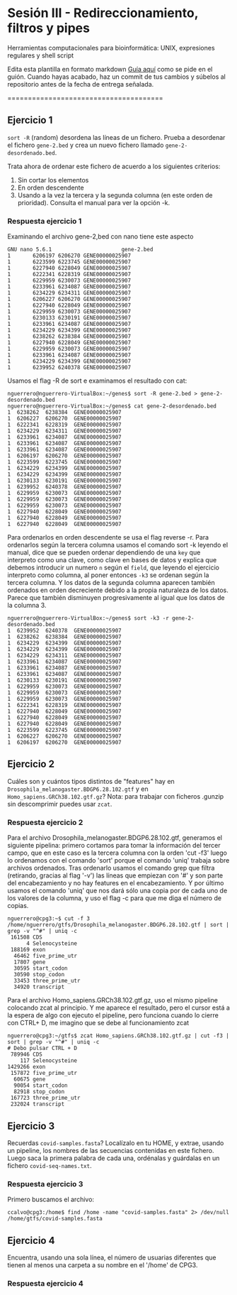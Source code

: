 # Sesión III - Redireccionamiento, filtros y pipes

Herramientas computacionales para bioinformática: UNIX, expresiones regulares y shell script

Edita esta plantilla en formato markdown [Guía aquí](https://guides.github.com/features/mastering-markdown/) como se pide en el guión. 
Cuando hayas acabado, haz un commit de tus cambios y súbelos al repositorio antes de la fecha de entrega señalada. 

======================================


## Ejercicio 1
`sort -R` (random) desordena las líneas de un fichero. Prueba a desordenar el fichero `gene-2.bed` y crea un nuevo fichero llamado `gene-2-desordenado.bed`.

Trata ahora de ordenar este fichero de acuerdo a los siguientes criterios: 
1. Sin cortar los elementos
2. En orden descendente
3. Usando a la vez la tercera y la segunda columna (en este orden de prioridad). Consulta el manual para ver la opción -k. 

### Respuesta ejercicio 1

Examinando el archivo gene-2,bed con  nano tiene este aspecto

```
GNU nano 5.6.1                      gene-2.bed                               
1       6206197 6206270 GENE00000025907
1       6223599 6223745 GENE00000025907
1       6227940 6228049 GENE00000025907
1       6222341 6228319 GENE00000025907
1       6229959 6230073 GENE00000025907
1       6233961 6234087 GENE00000025907
1       6234229 6234311 GENE00000025907
1       6206227 6206270 GENE00000025907
1       6227940 6228049 GENE00000025907
1       6229959 6230073 GENE00000025907
1       6230133 6230191 GENE00000025907
1       6233961 6234087 GENE00000025907
1       6234229 6234399 GENE00000025907
1       6238262 6238384 GENE00000025907
1       6227940 6228049 GENE00000025907
1       6229959 6230073 GENE00000025907
1       6233961 6234087 GENE00000025907
1       6234229 6234399 GENE00000025907
1       6239952 6240378 GENE00000025907
```
Usamos el flag -R de sort e examinamos el resultado con cat:

```
nguerrero@nguerrero-VirtualBox:~/genes$ sort -R gene-2.bed > gene-2-desordenado.bed
nguerrero@nguerrero-VirtualBox:~/genes$ cat gene-2-desordenado.bed 
1  6238262  6238384  GENE00000025907
1  6206227  6206270  GENE00000025907
1  6222341  6228319  GENE00000025907
1  6234229  6234311  GENE00000025907
1  6233961  6234087  GENE00000025907
1  6233961  6234087  GENE00000025907
1  6233961  6234087  GENE00000025907
1  6206197  6206270  GENE00000025907
1  6223599  6223745  GENE00000025907
1  6234229  6234399  GENE00000025907
1  6234229  6234399  GENE00000025907
1  6230133  6230191  GENE00000025907
1  6239952  6240378  GENE00000025907
1  6229959  6230073  GENE00000025907
1  6229959  6230073  GENE00000025907
1  6229959  6230073  GENE00000025907
1  6227940  6228049  GENE00000025907
1  6227940  6228049  GENE00000025907
1  6227940  6228049  GENE00000025907
```
  Para ordenarlos en orden descendente se usa el flag reverse -r. Para ordenarlos según la tercera columna usamos el comando sort -k
leyendo el manual, dice que se pueden ordenar dependiendo de una `key` que interpreto como una clave, como clave en bases de datos y explica que debemos introducir un numero `n` según el `field`, que leyendo el ejercicio interpreto como columna, al poner entonces `-k3` se ordenan según
la tercera columna. Y los datos de la segunda columna aparecen también ordenados en orden decreciente debido a la propia naturaleza de los datos. Parece que también disminuyen progresivamente al igual que los datos de la columna 3.
```
nguerrero@nguerrero-VirtualBox:~/genes$ sort -k3 -r gene-2-desordenado.bed
1  6239952  6240378  GENE00000025907
1  6238262  6238384  GENE00000025907
1  6234229  6234399  GENE00000025907
1  6234229  6234399  GENE00000025907
1  6234229  6234311  GENE00000025907
1  6233961  6234087  GENE00000025907
1  6233961  6234087  GENE00000025907
1  6233961  6234087  GENE00000025907
1  6230133  6230191  GENE00000025907
1  6229959  6230073  GENE00000025907
1  6229959  6230073  GENE00000025907
1  6229959  6230073  GENE00000025907
1  6222341  6228319  GENE00000025907
1  6227940  6228049  GENE00000025907
1  6227940  6228049  GENE00000025907
1  6227940  6228049  GENE00000025907
1  6223599  6223745  GENE00000025907
1  6206227  6206270  GENE00000025907
1  6206197  6206270  GENE00000025907
```

## Ejercicio 2

Cuáles son y cuántos tipos distintos de "features" hay en `Drosophila_melanogaster.BDGP6.28.102.gtf` y en `Homo_sapiens.GRCh38.102.gtf.gz`? Nota: para trabajar con ficheros .gunzip sin descomprimir puedes usar `zcat`.

### Respuesta ejercicio 2
 Para el archivo Drosophila_melanogaster.BDGP6.28.102.gtf, generamos el siguiente pipelina: primero cortamos para tomar la información del tercer campo, que en este caso es la tercera columna con la orden 'cut -f3' luego lo ordenamos con el comando 'sort' porque el comando 'uniq' trabaja sobre archivos ordenados.  Tras ordenarlo usamos el comando grep que filtra (retirando, gracias al flag '-v') las líneas que empiezan con '#' y son parte del encabezamiento y no hay features en el encabezamiento. Y por último usamos el comando 'uniq' que nos dará sólo una copia por de cada uno de los valores de la columna, y uso el flag -c para que me diga el número de copias.
 
```
nguerrero@cpg3:~$ cut -f 3 /home/nguerrero/gtfs/Drosophila_melanogaster.BDGP6.28.102.gtf | sort | grep -v "^#" | uniq -c
 161508 CDS
      4 Selenocysteine
 188169 exon
  46462 five_prime_utr
  17807 gene
  30595 start_codon
  30590 stop_codon
  33453 three_prime_utr
  34920 transcript
```
Para el archivo Homo_sapiens.GRCh38.102.gtf.gz, uso el mismo pipeline colocando zcat al principio. Y me aparece el resultado, pero el cursor está a la espera de algo con ejecuto el pipeline, pero funciona cuando lo cierre con CTRL+ D, me imagino que se debe al funcionamiento zcat
```
nguerrero@cpg3:~/gtfs$ zcat Homo_sapiens.GRCh38.102.gtf.gz | cut -f3 | sort | grep -v "^#" | uniq -c
# Debo pulsar CTRL + D
 789946 CDS
    117 Selenocysteine
1429266 exon
 157872 five_prime_utr
  60675 gene
  90054 start_codon
  82918 stop_codon
 167723 three_prime_utr
 232024 transcript
 ```

## Ejercicio 3

Recuerdas `covid-samples.fasta`? Localízalo en tu HOME, y extrae, usando un pipeline, los nombres de las secuencias contenidas en este fichero. Luego saca la primera palabra de cada una, ordénalas y guárdalas en un fichero `covid-seq-names.txt`.

### Respuesta ejercicio 3

Primero buscamos el archivo:

```
ccalvo@cpg3:/home$ find /home -name "covid-samples.fasta" 2> /dev/null
/home/gtfs/covid-samples.fasta
```


## Ejercicio 4

Encuentra, usando una sola línea, el número de usuarias diferentes que tienen al menos una carpeta a su nombre en el '/home' de CPG3.

### Respuesta ejercicio 4





